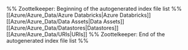 %% Zoottelkeeper: Beginning of the autogenerated index file list  %%
 [[Azure/Azure_Data/Azure Databricks|Azure Databricks]]
 [[Azure/Azure_Data/Data Assets|Data Assets]]
 [[Azure/Azure_Data/Datastores|Datastores]]
 [[Azure/Azure_Data/URIs|URIs]]
%% Zoottelkeeper: End of the autogenerated index file list  %%
